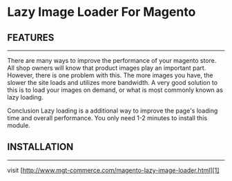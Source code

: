 Lazy Image Loader For Magento
====================================

## FEATURES
-----------------

There are many ways to improve the performance of your magento store. 
All shop owners will know that product images play an important part. 
However, there is one problem with this. 
The more images you have, the slower the site loads and utilizes more bandwidth. 
A very good solution to this is to load your images on demand, or what is most commonly known as lazy loading.

Conclusion
Lazy loading is a additional way to improve the page's loading time and overall performance. 
You only need 1-2 minutes to install this module.

## INSTALLATION
-----------------

visit [http://www.mgt-commerce.com/magento-lazy-image-loader.html][1]